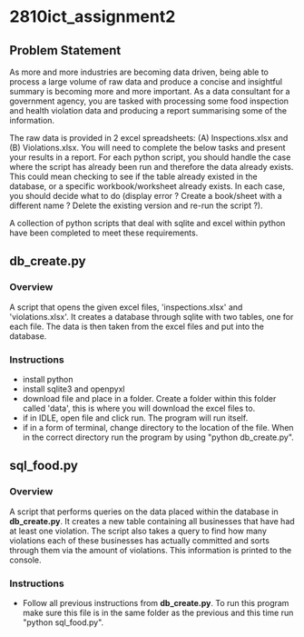 # 2810ict_assignment2
## Problem Statement
As more and more industries are becoming data driven, being able to process a large
volume of raw data and produce a concise and insightful summary is becoming more and
more important. As a data consultant for a government agency, you are tasked with
processing some food inspection and health violation data and producing a report
summarising some of the information.

The raw data is provided in 2 excel spreadsheets: (A) Inspections.xlsx and (B) Violations.xlsx.
You will need to complete the below tasks and present your results in a report.
For each python script, you should handle the case where the script has already been run
and therefore the data already exists. This could mean checking to see if the table already
existed in the database, or a specific workbook/worksheet already exists. In each case, you
should decide what to do (display error ? Create a book/sheet with a different name ?
Delete the existing version and re-run the script ?).

A collection of python scripts that deal with sqlite and excel within python have been completed to meet these requirements.

## db_create.py
### Overview
A script that opens the given excel files, 'inspections.xlsx' and 'violations.xlsx'. It creates a database through sqlite with two tables, one for each file. The data is then taken from the excel files and put into the database.

### Instructions
* install python
* install sqlite3 and openpyxl
* download file and place in a folder. Create a folder within this folder called 'data', this is where you will download the excel files to.
* if in IDLE, open file and click run. The program will run itself.
* if in a form of terminal, change directory to the location of the file. When in the correct directory run the program by using "python db_create.py".

## sql_food.py
### Overview
A script that performs queries on the data placed within the database in **db_create.py**. It creates a new table containing all businesses that have had at least one violation. The script also takes a query to find how many violations each of these businesses has actually committed and sorts through them via the amount of violations. This information is printed to the console.

### Instructions
* Follow all previous instructions from **db_create.py**. To run this program make sure this file is in the same folder as the previous and this time run "python sql_food.py".    
